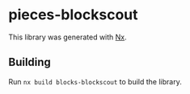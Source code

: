 # pieces-blockscout

This library was generated with [Nx](https://nx.dev).

## Building

Run `nx build blocks-blockscout` to build the library.

